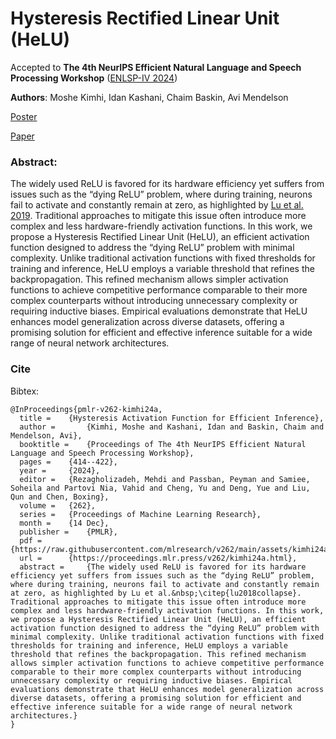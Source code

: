 # Hysteresis Rectified Linear Unit (HeLU)
Accepted to **The 4th NeurIPS Efficient Natural Language and Speech Processing Workshop** ([ENLSP-IV 2024](https://neurips2024-enlsp.github.io/))

**Authors**: Moshe Kimhi, Idan Kashani, Chaim Baskin, Avi Mendelson

[Poster](https://neurips.cc/virtual/2024/106479)

[Paper](https://proceedings.mlr.press/v262/kimhi24a.html)

### Abstract:
The widely used ReLU is favored for its hardware efficiency yet suffers from issues such as the “dying ReLU” problem, where during training, neurons fail to activate and constantly remain at zero, as highlighted by [Lu et al. 2019](https://arxiv.org/abs/1903.06733). Traditional approaches to mitigate this issue often introduce more complex and less hardware-friendly activation functions. In this work, we propose a Hysteresis Rectified Linear Unit (HeLU), an efficient activation function designed to address the “dying ReLU” problem with minimal complexity. Unlike traditional activation functions with fixed thresholds for training and inference, HeLU employs a variable threshold that refines the backpropagation. This refined mechanism allows simpler activation functions to achieve competitive performance comparable to their more complex counterparts without introducing unnecessary complexity or requiring inductive biases. Empirical evaluations demonstrate that HeLU enhances model generalization across diverse datasets, offering a promising solution for efficient and effective inference suitable for a wide range of neural network architectures.

### Cite

Bibtex:
```
@InProceedings{pmlr-v262-kimhi24a,
  title = 	 {Hysteresis Activation Function for Efficient Inference},
  author =       {Kimhi, Moshe and Kashani, Idan and Baskin, Chaim and Mendelson, Avi},
  booktitle = 	 {Proceedings of The 4th NeurIPS Efficient Natural Language and Speech Processing Workshop},
  pages = 	 {414--422},
  year = 	 {2024},
  editor = 	 {Rezagholizadeh, Mehdi and Passban, Peyman and Samiee, Soheila and Partovi Nia, Vahid and Cheng, Yu and Deng, Yue and Liu, Qun and Chen, Boxing},
  volume = 	 {262},
  series = 	 {Proceedings of Machine Learning Research},
  month = 	 {14 Dec},
  publisher =    {PMLR},
  pdf = 	 {https://raw.githubusercontent.com/mlresearch/v262/main/assets/kimhi24a/kimhi24a.pdf},
  url = 	 {https://proceedings.mlr.press/v262/kimhi24a.html},
  abstract = 	 {The widely used ReLU is favored for its hardware efficiency yet suffers from issues such as the “dying ReLU” problem, where during training, neurons fail to activate and constantly remain at zero, as highlighted by Lu et al.&nbsp;\citep{lu2018collapse}. Traditional approaches to mitigate this issue often introduce more complex and less hardware-friendly activation functions. In this work, we propose a Hysteresis Rectified Linear Unit (HeLU), an efficient activation function designed to address the “dying ReLU” problem with minimal complexity. Unlike traditional activation functions with fixed thresholds for training and inference, HeLU employs a variable threshold that refines the backpropagation. This refined mechanism allows simpler activation functions to achieve competitive performance comparable to their more complex counterparts without introducing unnecessary complexity or requiring inductive biases. Empirical evaluations demonstrate that HeLU enhances model generalization across diverse datasets, offering a promising solution for efficient and effective inference suitable for a wide range of neural network architectures.}
}
```
